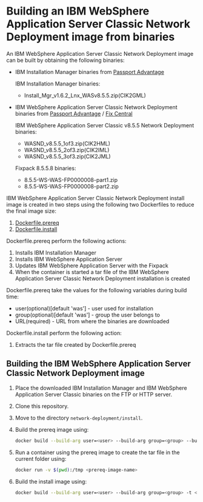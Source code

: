 # Building an IBM WebSphere Application Server Classic Network Deployment image from binaries

An IBM WebSphere Application Server Classic Network Deployment image can be built by obtaining the following binaries:
* IBM Installation Manager binaries from [Passport Advantage](http://www-01.ibm.com/software/passportadvantage/pao_customer.html)

  IBM Installation Manager binaries:
  * Install_Mgr_v1.6.2_Lnx_WASv8.5.5.zip(CIK2GML)

* IBM WebSphere Application Server Classic Network Deployment  binaries from [Passport Advantage](http://www-01.ibm.com/software/passportadvantage/pao_customer.html) / [Fix Central](http://www-933.ibm.com/support/fixcentral/)
 
  IBM WebSphere Application Server Classic v8.5.5 Network Deployment binaries:
  * WASND_v8.5.5_1of3.zip(CIK2HML)
  * WASND_v8.5.5_2of3.zip(CIK2IML)
  * WASND_v8.5.5_3of3.zip(CIK2JML)

  Fixpack 8.5.5.8 binaries:
  * 8.5.5-WS-WAS-FP0000008-part1.zip
  * 8.5.5-WS-WAS-FP0000008-part2.zip

IBM WebSphere Application Server Classic Network Deployment install image is created in two steps using the following two Dockerfiles to reduce the final image size:

1. [Dockerfile.prereq](Dockerfile.prereq)
2. [Dockerfile.install](Dockerfile.install)

Dockerfile.prereq perform the following actions:
 
1. Installs IBM Installation Manager
2. Installs IBM WebSphere Application Server 
3. Updates IBM WebSphere Application Server with the Fixpack
4. When the container is started a tar file of the IBM WebSphere Application Server Classic Network Deployment installation is created

Dockerfile.prereq take the values for the following variables during build time: 
* user(optional)[default 'was'] - user used for installation
* group(optional)[default 'was'] - group the user belongs to
* URL(required) - URL from where the binaries are downloaded

Dockerfile.install perform the following action:
                                                                                                           
1. Extracts the tar file created by Dockerfile.prereq

## Building the IBM WebSphere Application Server Classic Network Deployment image

1. Place the downloaded IBM Installation Manager and IBM WebSphere Application Server Classic binaries on the FTP or HTTP server.
2. Clone this repository.
3. Move to the directory `network-deployment/install`.
4. Build the prereq image using:

    ```bash
    docker build --build-arg user=<user> --build-arg group=<group> --build-arg URL=<URL> -t <prereq-image-name> -f Dockerfile.prereq .
    ```

5. Run a container using the prereq image to create the tar file in the current folder using:

    ```bash
    docker run -v $(pwd):/tmp <prereq-image-name>
    ```

6. Build the install image using:       

    ```bash
    docker build --build-arg user=<user> --build-arg group=<group> -t <install-image-name> -f Dockerfile.install .
    ```



